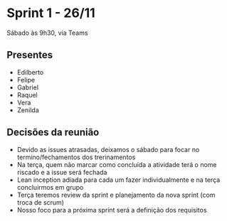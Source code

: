 # Sprint 1 - 26/11
Sábado às 9h30, via Teams

## Presentes
- Edilberto
- Felipe
- Gabriel
- Raquel
- Vera
- Zenilda

## Decisões da reunião
- Devido as issues atrasadas, deixamos o sábado para focar no termino/fechamentos dos trerinamentos
- Na terça, quem não marcar como concluída a atividade terá o nome riscado e a issue será fechada
- Lean inception adiada para cada um fazer individualmente e na terça concluirmos em grupo
- Terça teremos review da sprint e planejamento da nova sprint (com troca de scrum)
- Nosso foco para a próxima sprint será a definição dos requisitos
